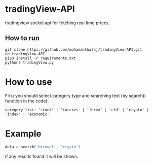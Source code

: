 # tradingView-API
tradingview socket api for fetching real time prices.

## How to run

```
git clone https://github.com/mohamadkhalaj/tradingView-API.git
cd tradingView-API
pip3 install -r requirements.txt
python3 tradingView.py
```

# How to use

First you should select category type and searching text (by search() function in the code):
```
category list: 'stock' | 'futures' | 'forex' | 'cfd' | 'crypto' | 'index' | 'economic'
```
# Example
```python
data = search('btcusdt', 'crypto')
```

if any results found it will be shown.


